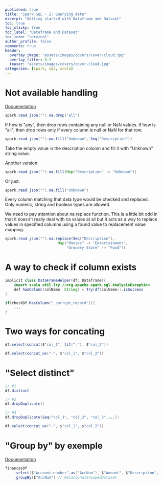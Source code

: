```yaml
---
published: true
title: "Spark SQL - 2: Querying data"
excerpt: "Getting started with Dataframe and Dataset"
toc: true
toc_sticky: true
toc_label: "Dataframe and Dataset"
toc_icon: "terminal"
author_profile: false
comments: true
header:
  overlay_image: "assets/images/covers/cover-cloud.jpg"
  overlay_filter: 0.2
  teaser: "assets/images/covers/cover-cloud.jpg"
categories: [spark, sql, scala]
---
```


# Not available handling
[Documentation](https://spark.apache.org/docs/2.2.0/api/scala/index.html#org.apache.spark.sql.DataFrameNaFunctions)

```java
spark.read.json("").na.drop("all")
```
If how is "any", then drop rows containing any null or NaN values. If how is "all", then drop rows only if every column is null or NaN for that row.

```java
spark.read.json("").na.fill("Unknown", Seq("Description"))
```
Take the empty value in the description column and fill it with "Unknown" string value. 

Another version: 
```java
spark.read.json("").na.fill(Map("Description" -> "Unknown"))
```
Or just: 
```java
spark.read.json("").na.fill("Unknown")
```
Every column matching that data type would be checked and replaced. Only numeric, string and boolean types are allowed. 

We need to pay attention about na.replace function. This is a little bit odd in that it doesn't really deal with na values at all but it acts as a way to replace values in specified columns using a found value to replacement value mapping. 

```java
spark.read.json("").na.replace(Seq("Description"),
                        Map("Movies" -> "Entertainment",
                            "Grocery Store" -> "Food"))
```

# A way to check if column exists
```java
implicit class DataFrameHelper(df: Dataframe){
    import scala.util.Try //org.apache.spark.sql.AnalysisException
    def hasColumn(colName: String) = Try(df(colName)).isSuccess
}
```

```java
if(checkDf.hasColumn("_corrupt_record")){
    ...
}
```

# Two ways for concating

```java
df.select(concat($"col_1", lit("-"), $"col_2"))
```

```java
df.select(concat_ws("-", $"col_1", $"col_2"))
```

# "Select distinct"

```java
// #1
df.distinct

// #2
df.dropDuplicate()

// #3
df.dropDuplicate(Seq("col_1", "col_2", "col_3",...))
```

```java
df.select(concat_ws("-", $"col_1", $"col_2"))
```

# "Group by" by exemple
[Documentation](https://spark.apache.org/docs/2.4.0/api/scala/index.html#org.apache.spark.sql.RelationalGroupedDataset)


```java
financesDf
    .select($"Account.number".as("AccNum"), $"Amount", $"Description", $"Date")
    .groupBy($"AccNum") // RelationalGroupedDataset
```